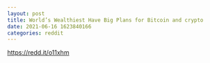 ```yaml
--- 
layout: post 
title: World’s Wealthiest Have Big Plans for Bitcoin and crypto 
date: 2021-06-16 1623840166 
categories: reddit 
--- 
```

https://redd.it/o11xhm